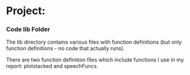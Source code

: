 # Project: 
### Code lib Folder

The lib directory contains various files with function definitions (but only function definitions - no code that actually runs).

There are two function definition files which include functions I use in my report: plotstacked and speechFuncs.

